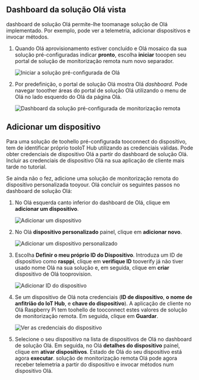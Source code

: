 ## <a name="view-hello-solution-dashboard"></a>Dashboard da solução Olá vista

dashboard de solução Olá permite-lhe toomanage solução de Olá implementado. Por exemplo, pode ver a telemetria, adicionar dispositivos e invocar métodos.

1. Quando Olá aprovisionamento estiver concluído e Olá mosaico da sua solução pré-configuradas indicar **pronto**, escolha **iniciar** tooopen seu portal de solução de monitorização remota num novo separador.

    ![Iniciar a solução pré-configurada de Olá][img-launch-solution]

1. Por predefinição, o portal de solução Olá mostra Olá *dashboard*. Pode navegar tooother áreas do portal de solução Olá utilizando o menu de Olá no lado esquerdo do Olá da página Olá.

    ![Dashboard da solução pré-configurada de monitorização remota][img-menu]

## <a name="add-a-device"></a>Adicionar um dispositivo

Para uma solução de toohello pré-configurada tooconnect do dispositivo, tem de identificar próprio tooIoT Hub utilizando as credenciais válidas. Pode obter credenciais de dispositivo Olá a partir do dashboard de solução Olá. Incluir as credenciais de dispositivo Olá na sua aplicação de cliente mais tarde no tutorial.

Se ainda não o fez, adicione uma solução de monitorização remota do dispositivo personalizada tooyour. Olá concluir os seguintes passos no dashboard de solução Olá:

1. No Olá esquerda canto inferior do dashboard de Olá, clique em **adicionar um dispositivo**.

   ![Adicionar um dispositivo][1]

1. No Olá **dispositivo personalizado** painel, clique em **adicionar novo**.

   ![Adicionar um dispositivo personalizado][2]

1. Escolha **Definir o meu próprio ID do Dispositivo**. Introduza um ID de dispositivo como **rasppi**, clique em **verifique ID** tooverify já não tiver usado nome Olá na sua solução e, em seguida, clique em **criar** dispositivo de Olá tooprovision.

   ![Adicionar ID do dispositivo][3]

1. Se um dispositivo de Olá nota credenciais (**ID de dispositivo**, **o nome de anfitrião do IoT Hub**, e **chave do dispositivo**). A aplicação de cliente no Olá Raspberry Pi tem toohello de tooconnect estes valores de solução de monitorização remota. Em seguida, clique em **Guardar**.

    ![Ver as credenciais do dispositivo][4]

1. Selecione o seu dispositivo na lista de dispositivos de Olá no dashboard de solução Olá. Em seguida, no Olá **detalhes do dispositivo** painel, clique em **ativar dispositivos**. Estado de Olá do seu dispositivo está agora **executar**. solução de monitorização remota Olá pode agora receber telemetria a partir do dispositivo e invocar métodos num dispositivo Olá.

[img-launch-solution]: media/iot-suite-raspberry-pi-kit-view-solution/launch.png
[img-menu]: media/iot-suite-raspberry-pi-kit-view-solution/menu.png
[1]: media/iot-suite-raspberry-pi-kit-view-solution/suite0.png
[2]: media/iot-suite-raspberry-pi-kit-view-solution/suite1.png
[3]: media/iot-suite-raspberry-pi-kit-view-solution/suite2.png
[4]: media/iot-suite-raspberry-pi-kit-view-solution/suite3.png